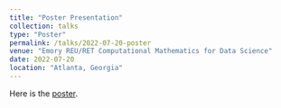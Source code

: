 ```yaml
---
title: "Poster Presentation"
collection: talks
type: "Poster"
permalink: /talks/2022-07-20-poster
venue: "Emory REU/RET Computational Mathematics for Data Science"
date: 2022-07-20
location: "Atlanta, Georgia"
---
```


Here is the <a href="https://github.com/ethanjyoung/ethanjyoung.github.io/raw/master/files/reu_poster.pdf" download>poster</a>.
